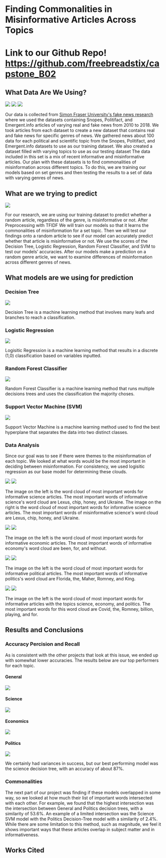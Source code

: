 # Finding Commonalities in Misinformative Articles Across Topics
# Link to our Github Repo! https://github.com/freebreadstix/capstone_B02
## What Data Are We Using?
<img src="assets/img/Snopes.png">    <img src="assets/img/Polifact.png">     <img src="assets/img/emergent.jfif">

Our data is collected from [Simon Fraser University's fake news research](http://fakenews.research.sfu.ca/#parseWebs) where we used the datasets containing Snopes, Politifact, and Emergent.info articles of varying real and fake news from 2010 to 2018. We took articles from each dataset to create a new dataset that contains real and fake news for specific genres of news. We gathered news about 100 data for each political and scientific topic from the Snopes, Politifact, and Emergent.info datasets to use as our training dataset. We also created a dataset filled with varying topics to use as our testing dataset The data included in this set is a mix of recent informative and misinformative articles. Our plan with these datasets is to find commonalities of misinformation across different topics. To do this, we are training our models based on set genres and then testing the results to a set of data with varying genres of news. 
## What are we trying to predict
<img src="assets/img/infowars.png">
 
For our research, we are using our training dataset to predict whether a random article, regardless of the genre, is misinformative or not. After Preprocessing with TFIDF We will train our models so that it learns the commonalities of misinformation for a set topic. Then we will test our findings onto a random article to see if our model can accurately predict whether that article is misinformative or not. We use the scores of the Decision Tree, Logistic Regression, Random Forest Classifier, and SVM to test our models’ accuracies. After our models make a prediction on a random genre article, we want to examine differences of misinformation across different genres of news.
## What models are we using for prediction
### Decision Tree
<img src="assets/img/decision_tree_example.png">

Decision Tree is a machine learning method that involves many leafs and branches to reach a classification.


### Logistic Regression
<img src="assets/img/logistic_regression_example.png">

Logisitic Regression is a machine learning method that results in a discrete (1,0) classification based on variables inputted.


### Random Forest Classifier
<img src="assets/img/random_forest_classifier.png">

Random Forest Classifier is a machine learning method that runs multiple decisions trees and uses the classification the majority choses.


### Support Vector Machine (SVM)
<img src="assets/img/svm_example.png">

Support Vector Machine is a machine learning method used to find the best hyperplane that separates the data into two distinct classes.


### Data Analysis
Since our goal was to see if there were themes to the misinformation of each topic. We looked at what words would be the most important in deciding between misinformation. For consistency, we used logisitic regression as our base model for determining these clouds.

<img src="assets/img/science_logisitic_cloud (1).png"> <img src="assets/img/science_logisitic_cloud_false.png"> 

The image on the left is the word cloud of most important words for informative science articles. The most important words of informative science's word cloud are Lexus, chip, honey, and Ukraine. The image on the right is the word cloud of most important words for informative science articles. The most important words of misinformative science's word cloud are Lexus, chip, honey, and Ukraine.

<img src="assets/img/economics_logisitic_cloud (1).png"> <img src="assets/img/economics_logisitic_cloud_false.png"> 

The image on the left is the word cloud of most important words for informative economic articles. The most important words of informative economy's word cloud are been, for, and without.

<img src="assets/img/politics_logisitic_cloud.png"> <img src="assets/img/politics_logisitic_cloud_false.png"> 

The image on the left is the word cloud of most important words for informative political articles. The most important words of informative politics's word cloud are Florida, the, Maher, Romney, and King.

<img src="assets/img/general_logisitic_cloud.png"> <img src="assets/img/general_logisitic_cloud_false.png"> 

The image on the left is the word cloud of most important words for informative articles with the topics science, economy, and politics. The most important words for this word cloud are Covid, the, Romney, billion, playing, and for.

## Results and Conclusions
### Accuracy Percision and Recall
As is consistent with the other projects that look at this issue, we ended up with somewhat lower accuracies. The results below are our top performers for each topic.
#### General 
<img src="assets/img/general_acc.PNG">
 
#### Science
<img src="assets/img/science_accPNG.PNG">
 
#### Economics
<img src="assets/img/economics_acc.PNG">
 
#### Politics
<img src="assets/img/politics_acc.PNG">

We certainly had variances in success, but our best performing model was the science decision tree, with an accuracy of about 87%.
### Commonalities
The next part of our project was finding if these models overlapped in some way, so we looked at how much their list of important words intersected with each other. For example, we found that the highest intersection was the intersection between General and Politics decision trees, with a similarity of 53.6%. An example of a limited intersection was the Science SVM model with the Politics Decision-Tree model with a similarity of 2.4%. While there are some limitation to this method, such as magnitude, we feel it shows important ways that these articles overlap in subject matter and in informativeness.

## Works Cited
